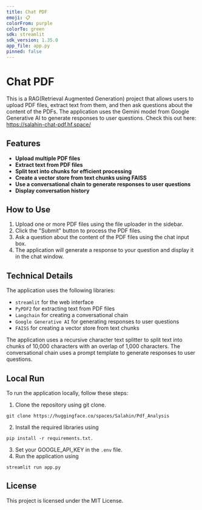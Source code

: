 ```yaml
---
title: Chat PDF
emoji: 📋
colorFrom: purple
colorTo: green
sdk: streamlit
sdk_version: 1.35.0
app_file: app.py
pinned: false
---
```


# **Chat PDF**
This is a RAG(Retrieval Augmented Generation) project that allows users to upload PDF files, extract text from them, and then ask questions about the content of the PDFs. The application uses the Gemini model from Google Generative AI to generate responses to user questions.
Check this out here: https://salahin-chat-pdf.hf.space/


## **Features**
*  **Upload multiple PDF files**
* **Extract text from PDF files**
* **Split text into chunks for efficient processing**
* **Create a vector store from text chunks using FAISS**
* **Use a conversational chain to generate responses to user questions**
* **Display conversation history**

## **How to Use**
1. Upload one or more PDF files using the file uploader in the sidebar.
2. Click the "Submit" button to process the PDF files.
3. Ask a question about the content of the PDF files using the chat input box.
4. The application will generate a response to your question and display it in the chat window.


## **Technical Details**
The application uses the following libraries:
* `streamlit` for the web interface
* `PyPDF2` for extracting text from PDF files
* `Langchain` for creating a conversational chain
* `Google Generative AI` for generating responses to user questions
* `FAISS` for creating a vector store from text chunks

The application uses a recursive character text splitter to split text into chunks of 10,000 characters with an overlap of 1,000 characters.
The conversational chain uses a prompt template to generate responses to user questions.


## **Local Run**
To run the application locally, follow these steps:

1. Clone the repository using git clone.
```
git clone https://huggingface.co/spaces/Salahin/Pdf_Analysis
```
2. Install the required libraries using 
```
pip install -r requirements.txt.
```
3. Set your GOOGLE_API_KEY in the `.env` file.  
4. Run the application using 
```
streamlit run app.py
```

## License
This project is licensed under the MIT License.